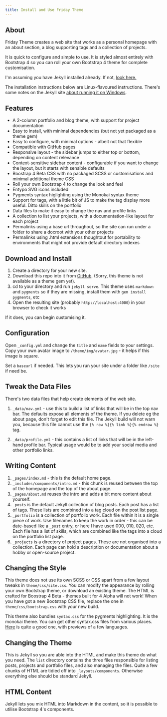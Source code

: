 ```yaml
---
title: Install and Use Friday Theme
---
```


## About

Friday Theme creates a web site that works as a personal homepage with an about section, a blog supporting tags and a collection of projects.

It is quick to configure and simple to use. It is styled almost entirely with Bootstrap 4 so you can roll your own Bootstrap 4 theme for complete customisation.

I'm assuming you have Jekyll installed already. If not, [look here.](https://jekyllrb.com/docs/installation/)

The installation instructions below are Linux-flavoured instructions. There's some notes on the Jekyll site [about running it on Windows](https://jekyllrb.com/docs/windows/).

## Features

* A 2-column portfolio and blog theme, with support for project documentation
* Easy to install, with minimal dependencies (but not yet packaged as a theme gem)
* Easy to configure, with minimal options - albeit not that flexible
* Compatible with GitHub pages
* Responsive layout - the sidebar jumps to either top or bottom, depending on content relevance
* Context-sensitive sidebar content - configurable if you want to change the layout, but it starts with sensible defaults
* Boostrap 4 Beta CSS with no packaged SCSS or customisations and minimal additional theme CSS
* Roll your own Bootstrap 4 to change the look and feel
* Entypo SVG icons included
* Pygments syntax higlighting using the Monokai syntax theme
* Support for tags, with a little bit of JS to make the tag display more useful. Ditto skills on the portfolio
* Data files to make it easy to change the nav and profile links
* A collection to list your projects, with a documentation-like layout for each project
* Permalinks using a base url throughout, so the site can run under a folder to share a docroot with your other projects
* Permalinks using .html extensions thoughtout for portability to environments that might not provide default directory indexes

## Download and Install

1. Create a directory for your new site.
2. Download this repo into it from [GitHub](https://github.com/sfreytag/friday-theme). (Sorry, this theme is not available as a theme gem yet).
3. cd to your directory and run `jekyll serve`. This theme uses `markdown` and `pygments` so if they are missing, install them with `gem install pygments`, etc
4. Open the resulting site (probably `http://localhost:4000`) in your browser to check it works

If it does, you can begin customising it.

## Configuration

Open `_config.yml` and change the `title` and `name` fields to your settings. Copy your own avatar image to `/theme/img/avatar.jpg` - it helps if this image is square.

Set a `baseurl` if needed. This lets you run your site under a folder like `/site` if need be.

## Tweak the Data Files

There's two data files that help create elements of the web site.

1. `_data/nav.yml` - use this to build a list of links that will be in the top nav bar. The defaults expose all elements of the theme. If you delete eg the about page, don't forget to edit this file. The Jekyll build will not warn you, because this file cannot use the `{% raw %}{% link %}{% endraw %}` tag.

2. `_data/profile.yml` - this contains a list of links that will be in the left-hand profile bar. Typical usage would be to add your social media and other portfolio links.

## Writing Content

1. `_pages/index.md` - this is the default home page.
2. `_includes/components/intro.md` - this chunk is reused between the top of the homepage and the top of the about page.
3. `_pages/about.md` reuses the intro and adds a bit more content about yourself.
4. `_posts` is the default Jekyll collection of blog posts. Each post has a list of tags. These lists are combined into a tag cloud on the post list page.
5. `_portfolio` is a collection of portfolio work. Each file within it is a single piece of work. Use filenames to keep the work in order - this can be date-based like a `_post` entry, or here I have used 000, 010, 020, etc. Each file has a list of skills, which are combined like the tags into a cloud on the portfolio list page.
6. `_projects` is a directory of project pages. These are not organised into a collection. Each page can hold a description or documentation about a hobby or open-source project.

## Changing the Style

This theme does not use its own SCSS or CSS apart from a few layout tweaks in `theme/css/site.css`. You can modify the appearance by rolling your own Bootstrap theme, or download an existing theme. The HTML is crafted for Boostrap 4 Beta - themes built for 4 Alpha will not work! When you have got a new Bootstrap CSS file, replace the one in `theme/css/bootstrap.css` with your new build.

This theme also bundles `syntax.css` for the pygments highlighting. It is the monokai theme. You can get other syntax.css files from various places. [Here](http://jwarby.github.io/jekyll-pygments-themes/languages/javascript.html) is quite a good one, with previews of a few languages.

## Changing the Theme

This is Jekyll so you are able into the HTML and make this theme do what you need. The `list` directory contains the three files responsible for listing posts, projects and portfolio files, and also managing the files. Quite a few chunks of HTML are tidied off into `_layouts/components`. Otherwise everything else should be standard Jekyll.

## HTML Content

Jekyll lets you mix HTML into Markdown in the content, so it is possible to utilise Bootstrap 4's components.


